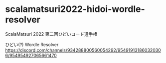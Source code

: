 # scalamatsuri2022-hidoi-wordle-resolver
ScalaMatsuri 2022 第二回ひどいコード選手権


ひどい(?) Wordle Resolver
https://discord.com/channels/934288800560054292/954919131860320306/954954927065661470
